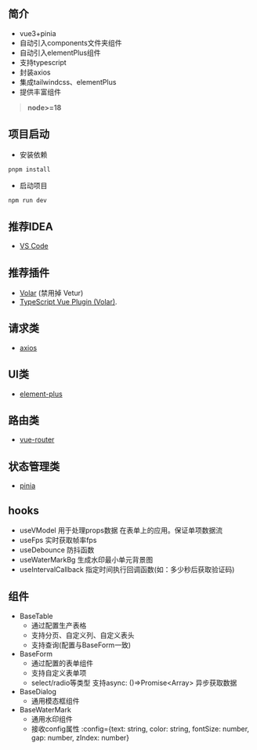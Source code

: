 ## 简介
- vue3+pinia
- 自动引入components文件夹组件
- 自动引入elementPlus组件
- 支持typescript
- 封装axios
- 集成tailwindcss、elementPlus
- 提供丰富组件
> **node>=18**

## 项目启动
- 安装依赖
```bash
pnpm install
```
- 启动项目
```bash
npm run dev
```


## 推荐IDEA
- [VS Code](https://code.visualstudio.com/) 

## 推荐插件
- [Volar](https://marketplace.visualstudio.com/items?itemName=Vue.volar) (禁用掉 Vetur) 
- [TypeScript Vue Plugin (Volar)](https://marketplace.visualstudio.com/items?itemName=Vue.vscode-typescript-vue-plugin).

## 请求类
- [axios](https://github.com/axios/axios)

## UI类
- [element-plus](https://github.com/element-plus/element-plus)

## 路由类
- [vue-router](https://github.com/vuejs/vue-router)

## 状态管理类
- [pinia](https://github.com/vuejs/pinia)

## hooks
- useVModel 用于处理props数据 在表单上的应用。保证单项数据流
- useFps 实时获取帧率fps
- useDebounce 防抖函数
- useWaterMarkBg 生成水印最小单元背景图
- useIntervalCallback 指定时间执行回调函数(如：多少秒后获取验证码)

## 组件
- BaseTable
  - 通过配置生产表格
  - 支持分页、自定义列、自定义表头
  - 支持查询(配置与BaseForm一致)
- BaseForm
  - 通过配置的表单组件
  - 支持自定义表单项
  - select/radio等类型 支持async: ()=>Promise<Array<any>> 异步获取数据
- BaseDialog
  - 通用模态框组件
- BaseWaterMark
  - 通用水印组件
  - 接收config属性 :config={text: string, color: string, fontSize: number, gap: number, zIndex: number}
